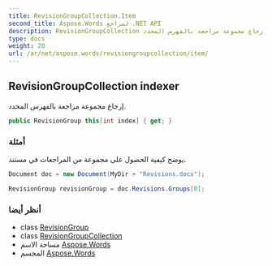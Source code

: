 ```yaml
---
title: RevisionGroupCollection.Item
second_title: Aspose.Words لمراجع .NET API
description: RevisionGroupCollection ملكية. إرجاع مجموعة مراجعة بالفهرس المحدد.
type: docs
weight: 20
url: /ar/net/aspose.words/revisiongroupcollection/item/
---
```

## RevisionGroupCollection indexer

إرجاع مجموعة مراجعة بالفهرس المحدد.

```csharp
public RevisionGroup this[int index] { get; }
```

### أمثلة

يوضح كيفية الحصول على مجموعة من المراجعات في مستند.

```csharp
Document doc = new Document(MyDir + "Revisions.docx");

RevisionGroup revisionGroup = doc.Revisions.Groups[0];
```

### أنظر أيضا

* class [RevisionGroup](../../revisiongroup/)
* class [RevisionGroupCollection](../)
* مساحة الاسم [Aspose.Words](../../revisiongroupcollection/)
* المجسم [Aspose.Words](../../../)


